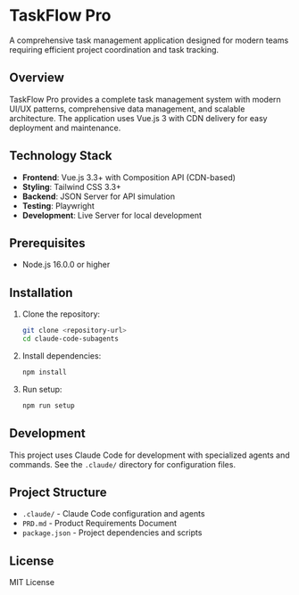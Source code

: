 # TaskFlow Pro

A comprehensive task management application designed for modern teams requiring efficient project coordination and task tracking.

## Overview

TaskFlow Pro provides a complete task management system with modern UI/UX patterns, comprehensive data management, and scalable architecture. The application uses Vue.js 3 with CDN delivery for easy deployment and maintenance.

## Technology Stack

- **Frontend**: Vue.js 3.3+ with Composition API (CDN-based)
- **Styling**: Tailwind CSS 3.3+
- **Backend**: JSON Server for API simulation
- **Testing**: Playwright
- **Development**: Live Server for local development

## Prerequisites

- Node.js 16.0.0 or higher

## Installation

1. Clone the repository:
   ```bash
   git clone <repository-url>
   cd claude-code-subagents
   ```

2. Install dependencies:
   ```bash
   npm install
   ```

3. Run setup:
   ```bash
   npm run setup
   ```

## Development

This project uses Claude Code for development with specialized agents and commands. See the `.claude/` directory for configuration files.

## Project Structure

- `.claude/` - Claude Code configuration and agents
- `PRD.md` - Product Requirements Document
- `package.json` - Project dependencies and scripts

## License

MIT License